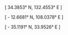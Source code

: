  [   34.3853° N, 132.4553° E   ]

 [   - 12.6681° N, 108.0378° E   ]
 
 [   - 35.1191° N, 33.9526° E   ]
